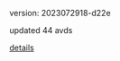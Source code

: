 version: 2023072918-d22e

updated 44 avds

[details](https://github.com/0x74f917491bfa7ebfa379/ali_avd_db/blob/master/change_log/2023/07/29/18/d22e.txt)